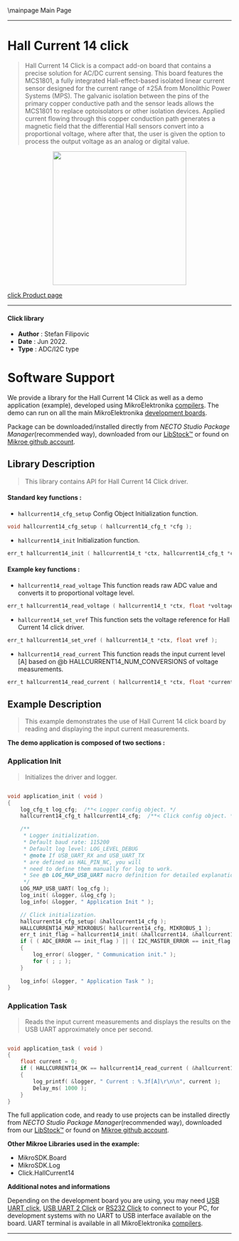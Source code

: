 \mainpage Main Page

---
# Hall Current 14 click

> Hall Current 14 Click is a compact add-on board that contains a precise solution for AC/DC current sensing. This board features the MCS1801, a fully integrated Hall-effect-based isolated linear current sensor designed for the current range of ±25A from Monolithic Power Systems (MPS). The galvanic isolation between the pins of the primary copper conductive path and the sensor leads allows the MCS1801 to replace optoisolators or other isolation devices. Applied current flowing through this copper conduction path generates a magnetic field that the differential Hall sensors convert into a proportional voltage, where after that, the user is given the option to process the output voltage as an analog or digital value.

<p align="center">
  <img src="https://download.mikroe.com/images/click_for_ide/hallcurrent14_click.png" height=300px>
</p>

[click Product page](https://www.mikroe.com/hall-current-14-click)

---


#### Click library

- **Author**        : Stefan Filipovic
- **Date**          : Jun 2022.
- **Type**          : ADC/I2C type


# Software Support

We provide a library for the Hall Current 14 Click
as well as a demo application (example), developed using MikroElektronika
[compilers](https://www.mikroe.com/necto-studio).
The demo can run on all the main MikroElektronika [development boards](https://www.mikroe.com/development-boards).

Package can be downloaded/installed directly from *NECTO Studio Package Manager*(recommended way), downloaded from our [LibStock&trade;](https://libstock.mikroe.com) or found on [Mikroe github account](https://github.com/MikroElektronika/mikrosdk_click_v2/tree/master/clicks).

## Library Description

> This library contains API for Hall Current 14 Click driver.

#### Standard key functions :

- `hallcurrent14_cfg_setup` Config Object Initialization function.
```c
void hallcurrent14_cfg_setup ( hallcurrent14_cfg_t *cfg );
```

- `hallcurrent14_init` Initialization function.
```c
err_t hallcurrent14_init ( hallcurrent14_t *ctx, hallcurrent14_cfg_t *cfg );
```

#### Example key functions :

- `hallcurrent14_read_voltage` This function reads raw ADC value and converts it to proportional voltage level.
```c
err_t hallcurrent14_read_voltage ( hallcurrent14_t *ctx, float *voltage );
```

- `hallcurrent14_set_vref` This function sets the voltage reference for Hall Current 14 click driver.
```c
err_t hallcurrent14_set_vref ( hallcurrent14_t *ctx, float vref );
```

- `hallcurrent14_read_current` This function reads the input current level [A] based on @b HALLCURRENT14_NUM_CONVERSIONS of voltage measurements.
```c
err_t hallcurrent14_read_current ( hallcurrent14_t *ctx, float *current );
```

## Example Description

> This example demonstrates the use of Hall Current 14 click board by reading and displaying the input current measurements.

**The demo application is composed of two sections :**

### Application Init

> Initializes the driver and logger.

```c

void application_init ( void )
{
    log_cfg_t log_cfg;  /**< Logger config object. */
    hallcurrent14_cfg_t hallcurrent14_cfg;  /**< Click config object. */

    /** 
     * Logger initialization.
     * Default baud rate: 115200
     * Default log level: LOG_LEVEL_DEBUG
     * @note If USB_UART_RX and USB_UART_TX 
     * are defined as HAL_PIN_NC, you will 
     * need to define them manually for log to work. 
     * See @b LOG_MAP_USB_UART macro definition for detailed explanation.
     */
    LOG_MAP_USB_UART( log_cfg );
    log_init( &logger, &log_cfg );
    log_info( &logger, " Application Init " );

    // Click initialization.
    hallcurrent14_cfg_setup( &hallcurrent14_cfg );
    HALLCURRENT14_MAP_MIKROBUS( hallcurrent14_cfg, MIKROBUS_1 );
    err_t init_flag = hallcurrent14_init( &hallcurrent14, &hallcurrent14_cfg );
    if ( ( ADC_ERROR == init_flag ) || ( I2C_MASTER_ERROR == init_flag ) )
    {
        log_error( &logger, " Communication init." );
        for ( ; ; );
    }
    
    log_info( &logger, " Application Task " );
}

```

### Application Task

> Reads the input current measurements and displays the results on the USB UART approximately once per second.

```c

void application_task ( void )
{
    float current = 0;
    if ( HALLCURRENT14_OK == hallcurrent14_read_current ( &hallcurrent14, &current ) ) 
    {
        log_printf( &logger, " Current : %.3f[A]\r\n\n", current );
        Delay_ms( 1000 );
    }
}

```

The full application code, and ready to use projects can be installed directly from *NECTO Studio Package Manager*(recommended way), downloaded from our [LibStock&trade;](https://libstock.mikroe.com) or found on [Mikroe github account](https://github.com/MikroElektronika/mikrosdk_click_v2/tree/master/clicks).

**Other Mikroe Libraries used in the example:**

- MikroSDK.Board
- MikroSDK.Log
- Click.HallCurrent14

**Additional notes and informations**

Depending on the development board you are using, you may need
[USB UART click](https://www.mikroe.com/usb-uart-click),
[USB UART 2 Click](https://www.mikroe.com/usb-uart-2-click) or
[RS232 Click](https://www.mikroe.com/rs232-click) to connect to your PC, for
development systems with no UART to USB interface available on the board. UART
terminal is available in all MikroElektronika
[compilers](https://shop.mikroe.com/compilers).

---
